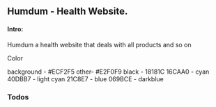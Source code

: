 ## Humdum - Health Website.


#### Intro:
Humdum a health website that deals with all products and so on


Color

background - #ECF2F5
other- #E2F0F9
black - 18181C
16CAA0 - cyan
40DBB7 - light cyan
21C8E7 - blue
069BCE - darkblue


### Todos
